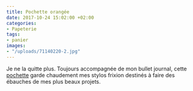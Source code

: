```yaml
---
title: Pochette orangée
date: 2017-10-24 15:02:00 +02:00
categories:
- Papeterie
tags:
- panier
images:
- "/uploads/71140220-2.jpg"
---
```


Je ne la quitte plus. Toujours accompagnée de mon bullet journal, cette [pochette](https://www.natureetdecouvertes.com/mode/maroquinerie/pochettes-trousses/pochette-bambou-orange-71140220) garde chaudement mes stylos frixion destinés à faire des ébauches de mes plus beaux projets. 